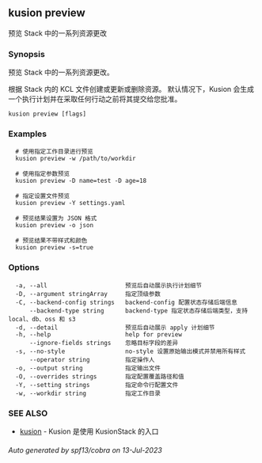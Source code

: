 ## kusion preview

预览 Stack 中的一系列资源更改

### Synopsis

预览 Stack 中的一系列资源更改。

根据 Stack 内的 KCL 文件创建或更新或删除资源。 默认情况下，Kusion 会生成一个执行计划并在采取任何行动之前将其提交给您批准。

```
kusion preview [flags]
```

### Examples

```
  # 使用指定工作目录进行预览
  kusion preview -w /path/to/workdir
  
  # 使用指定参数预览
  kusion preview -D name=test -D age=18
  
  # 指定设置文件预览
  kusion preview -Y settings.yaml
  
  # 预览结果设置为 JSON 格式
  kusion preview -o json
  
  # 预览结果不带样式和颜色
  kusion preview -s=true
```

### Options

```
  -a, --all                      预览后自动展示执行计划细节
  -D, --argument stringArray     指定顶级参数
  -C, --backend-config strings   backend-config 配置状态存储后端信息
      --backend-type string      backend-type 指定状态存储后端类型，支持 local、db、oss 和 s3
  -d, --detail                   预览后自动展示 apply 计划细节
  -h, --help                     help for preview
      --ignore-fields strings    忽略目标字段的差异
  -s, --no-style                 no-style 设置原始输出模式并禁用所有样式
      --operator string          指定操作人
  -o, --output string            指定输出文件
  -O, --overrides strings        指定配置覆盖路径和值
  -Y, --setting strings          指定命令行配置文件
  -w, --workdir string           指定工作目录
```

### SEE ALSO

* [kusion](kusion.md)	 - Kusion 是使用 KusionStack 的入口

###### Auto generated by spf13/cobra on 13-Jul-2023
